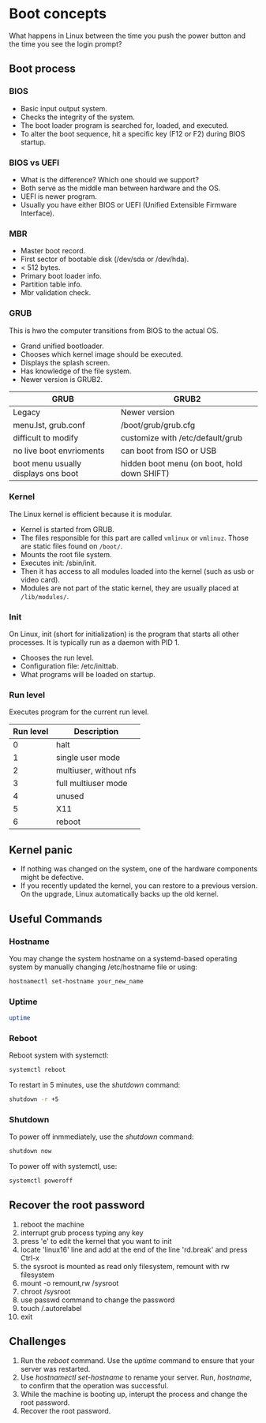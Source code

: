 # Boot concepts

What happens in Linux between the time you push the power button and the time you see the login prompt? 

## Boot process

### BIOS

* Basic input output system.
* Checks the integrity of the system.
* The boot loader program is searched for, loaded, and executed.
* To alter the boot sequence, hit a specific key (F12 or F2) during BIOS startup.

### BIOS vs UEFI

* What is the difference? Which one should we support?
* Both serve as the middle man between hardware and the OS.
* UEFI is newer program.
* Usually you have either BIOS or UEFI (Unified Extensible Firmware Interface).

### MBR

* Master boot record.
* First sector of bootable disk (/dev/sda or /dev/hda).
* < 512 bytes.
* Primary boot loader info.
* Partition table info.
* Mbr validation check. 

### GRUB

This is hwo the computer transitions from BIOS to the actual OS.

* Grand unified bootloader.
* Chooses which kernel image should be executed.
* Displays the splash screen.
* Has knowledge of the file system.
* Newer version is GRUB2.

| GRUB | GRUB2 |
| ----------- | ----------- |
| Legacy | Newer version |
| menu.lst, grub.conf | /boot/grub/grub.cfg |
| difficult to modify | customize with /etc/default/grub |
| no live boot envrioments | can boot from ISO or USB |
| boot menu usually displays ons boot | hidden boot menu (on boot, hold down SHIFT) |

### Kernel

The Linux kernel is efficient because it is modular.

* Kernel is started from GRUB.
* The files responsible for this part are called <code>vmlinux</code> or <code>vmlinuz</code>. Those are static files found on <code>/boot/</code>.
* Mounts the root file system.
* Executes init: /sbin/init.
* Then it has access to all modules loaded into the kernel (such as usb or video card).
* Modules are not part of the static kernel, they are usually placed at <code>/lib/modules/</code>.

### Init

On Linux, init (short for initialization) is the program that starts all other processes. It is typically run as a daemon with PID 1. 

* Chooses the run level.
* Configuration file: /etc/inittab.
* What programs will be loaded on startup.

### Run level

Executes program for the current run level.

| Run level | Description |
| --- | --- |
| 0 | halt |
| 1 | single user mode |
| 2 | multiuser, without nfs |
| 3 | full multiuser mode |
| 4 | unused |
| 5 | X11 |
| 6 | reboot |

## Kernel panic

* If nothing was changed on the system, one of the hardware components might be defective.
* If you recently updated the kernel, you can restore to a previous version. On the upgrade, Linux automatically backs up the old kernel. 

## Useful Commands

### Hostname

You may change the system hostname on a systemd-based operating system by manually changing /etc/hostname file or using:

```bash
hostnamectl set-hostname your_new_name
```

### Uptime

```bash
uptime
```

### Reboot

Reboot system with systemctl:

```bash
systemctl reboot
```

To restart in 5 minutes, use the <i>shutdown</i> command:

```bash
shutdown -r +5
```

### Shutdown

To power off inmmediately, use the <i>shutdown</i> command:

```bash
shutdown now
```

To power off with systemctl, use:

```bash
systemctl poweroff
```

## Recover the root password

1. reboot the machine
1. interrupt grub process typing any key
1. press 'e' to edit the kernel that you want to init
1. locate 'linux16' line and add at the end of the line 'rd.break' and press Ctrl-x
1. the sysroot is mounted as read only filesystem, remount with rw filesystem
1. mount -o remount,rw /sysroot
1. chroot /sysroot
1. use passwd command to change the password
1. touch /.autorelabel
1. exit

## Challenges

1. Run the <i>reboot</i> command. Use the <i>uptime</i> command to ensure that your server was restarted.
2. Use <i>hostnamectl set-hostname</i> to rename your server. Run, <i>hostname</i>, to confirm that the operation was successful.
3. While the machine is booting up, interupt the process and change the root password.
4. Recover the root password.
